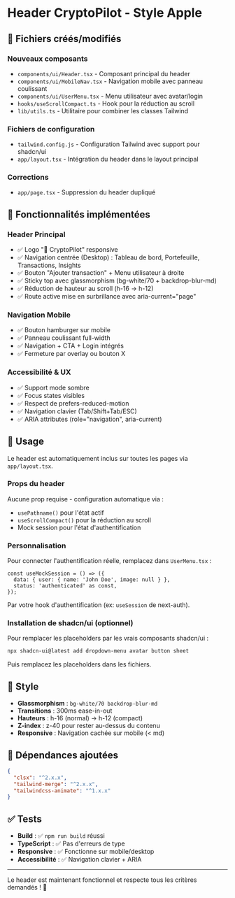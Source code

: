 # Header CryptoPilot - Style Apple

## 📁 Fichiers créés/modifiés

### Nouveaux composants
- `components/ui/Header.tsx` - Composant principal du header
- `components/ui/MobileNav.tsx` - Navigation mobile avec panneau coulissant
- `components/ui/UserMenu.tsx` - Menu utilisateur avec avatar/login
- `hooks/useScrollCompact.ts` - Hook pour la réduction au scroll
- `lib/utils.ts` - Utilitaire pour combiner les classes Tailwind

### Fichiers de configuration
- `tailwind.config.js` - Configuration Tailwind avec support pour shadcn/ui
- `app/layout.tsx` - Intégration du header dans le layout principal

### Corrections
- `app/page.tsx` - Suppression du header dupliqué

## 🎯 Fonctionnalités implémentées

### Header Principal
- ✅ Logo "🚀 CryptoPilot" responsive
- ✅ Navigation centrée (Desktop) : Tableau de bord, Portefeuille, Transactions, Insights
- ✅ Bouton "Ajouter transaction" + Menu utilisateur à droite
- ✅ Sticky top avec glassmorphism (bg-white/70 + backdrop-blur-md)
- ✅ Réduction de hauteur au scroll (h-16 → h-12)
- ✅ Route active mise en surbrillance avec aria-current="page"

### Navigation Mobile
- ✅ Bouton hamburger sur mobile
- ✅ Panneau coulissant full-width
- ✅ Navigation + CTA + Login intégrés
- ✅ Fermeture par overlay ou bouton X

### Accessibilité & UX
- ✅ Support mode sombre
- ✅ Focus states visibles
- ✅ Respect de prefers-reduced-motion
- ✅ Navigation clavier (Tab/Shift+Tab/ESC)
- ✅ ARIA attributes (role="navigation", aria-current)

## 🚀 Usage

Le header est automatiquement inclus sur toutes les pages via `app/layout.tsx`. 

### Props du header
Aucune prop requise - configuration automatique via :
- `usePathname()` pour l'état actif
- `useScrollCompact()` pour la réduction au scroll
- Mock session pour l'état d'authentification

### Personnalisation

Pour connecter l'authentification réelle, remplacez dans `UserMenu.tsx` :
```tsx
const useMockSession = () => ({
  data: { user: { name: 'John Doe', image: null } },
  status: 'authenticated' as const,
});
```

Par votre hook d'authentification (ex: `useSession` de next-auth).

### Installation de shadcn/ui (optionnel)

Pour remplacer les placeholders par les vrais composants shadcn/ui :

```bash
npx shadcn-ui@latest add dropdown-menu avatar button sheet
```

Puis remplacez les placeholders dans les fichiers.

## 🎨 Style

- **Glassmorphism** : `bg-white/70 backdrop-blur-md`
- **Transitions** : 300ms ease-in-out
- **Hauteurs** : h-16 (normal) → h-12 (compact)
- **Z-index** : z-40 pour rester au-dessus du contenu
- **Responsive** : Navigation cachée sur mobile (< md)

## 🔧 Dépendances ajoutées

```json
{
  "clsx": "^2.x.x",
  "tailwind-merge": "^2.x.x", 
  "tailwindcss-animate": "^1.x.x"
}
```

## ✅ Tests

- **Build** : ✅ `npm run build` réussi
- **TypeScript** : ✅ Pas d'erreurs de type
- **Responsive** : ✅ Fonctionne sur mobile/desktop
- **Accessibilité** : ✅ Navigation clavier + ARIA

---

Le header est maintenant fonctionnel et respecte tous les critères demandés ! 🎉
